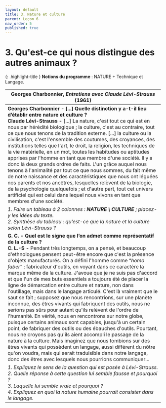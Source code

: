 ```yaml
---
layout: default
title: 3. Nature et culture
parent: Leçon 6
nav_order: 5
published: true
---
```

# 3. Qu'est-ce qui nous distingue des autres animaux ?

{: .highlight-title }
**Notions du programme** : NATURE + Technique et Langage.


| Georges Charbonnier, *Entretiens avec Claude Lévi-Strauss* (1961) |
| ------------------------------------------------------------ |
| **Georges Charbonnier - [...] Quelle distinction y a-t-il lieu d’établir entre nature et culture ?**<br/>**Claude Lévi-Strauss -** [...] La nature, c'est tout ce qui est en nous par hérédité biologique ; la culture, c'est au contraire, tout ce que nous tenons de la tradition externe. [...] la culture ou la civilisation, c'est l'ensemble des coutumes, des croyances, des institutions telles que l'art, le droit, la religion, les techniques de la vie matérielle, en un mot, toutes les habitudes ou aptitudes apprises par l'homme en tant que membre d'une société. Il y a donc là deux grands ordres de faits. L'un grâce auquel nous tenons à l'animalité par tout ce que nous sommes, du fait même de notre naissance et des caractéristiques que nous ont léguées nos parents et nos ancêtres, lesquelles relèvent de la biologie, de la psychologie quelquefois ; et d'autre part, tout cet univers artificiel qui est celui dans lequel nous vivons en tant que membres d'une société. |
| *1. Faire un tableau à 2 colonnes : **NATURE \ CULTURE** ; placez-y les idées du texte. <br />2. Synthèse du tableau : qu’est-ce que la nature et la culture selon Lévi-Strauss ?* |
| **G. C. - Quel est le signe que l’on admet comme représentatif de la culture ?**<br/>**C. L.-S -** Pendant très longtemps, on a pensé, et beaucoup d'ethnologues pensent peut-être encore que c'est la présence d'objets manufacturés. On a défini l'homme comme “*homo faber*” : fabricateur d'outils, en voyant dans ce caractère la marque même de la culture. J'avoue que je ne suis pas d'accord et que l'un de mes buts essentiels a toujours été de placer la ligne de démarcation entre culture et nature, non dans l'outillage, mais dans le langage articulé. C'est là vraiment que le saut se fait ; supposez que nous rencontrions, sur une planète inconnue, des êtres vivants qui fabriquent des outils, nous ne serions pas sûrs pour autant qu'ils relèvent de l'ordre de l'humanité. En vérité, nous en rencontrons sur notre globe, puisque certains animaux sont capables, jusqu'à un certain point, de fabriquer des outils ou des ébauches d'outils. Pourtant, nous ne croyons pas qu'ils aient accompli le passage de la nature à la culture. Mais imaginez que nous tombions sur des êtres vivants qui possèdent un langage, aussi différent du nôtre qu'on voudra, mais qui serait traduisible dans notre langage, donc des êtres avec lesquels nous pourrions communiquer... |
| *1. Expliquez le sens de la question qui est posée à Lévi-Strauss. <br />2. Quelle réponse à cette question lui semble fausse et pourquoi ? <br />3. Laquelle lui semble vraie et pourquoi ? <br> 4. Expliquez en quoi la nature humaine pourrait consister dans le langage.* |